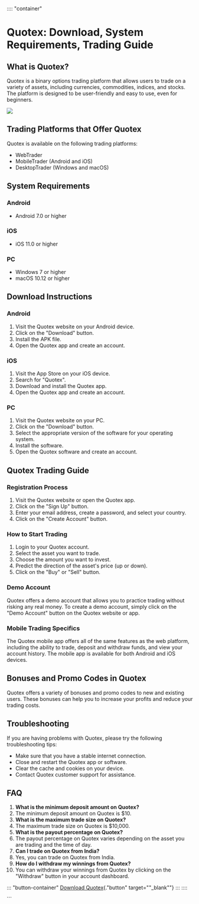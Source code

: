 :::: \"container\"
# Quotex: Download, System Requirements, Trading Guide

## What is Quotex?

Quotex is a binary options trading platform that allows users to trade
on a variety of assets, including currencies, commodities, indices, and
stocks. The platform is designed to be user-friendly and easy to use,
even for beginners.

[![](https://static.quotex.io/files/1_en/300_250.jpg)](https://traff.sbs/brokerqxsignupf)

## Trading Platforms that Offer Quotex

Quotex is available on the following trading platforms:

-   WebTrader
-   MobileTrader (Android and iOS)
-   DesktopTrader (Windows and macOS)

## System Requirements

### Android

-   Android 7.0 or higher

### iOS

-   iOS 11.0 or higher

### PC

-   Windows 7 or higher
-   macOS 10.12 or higher

## Download Instructions

### Android

1.  Visit the Quotex website on your Android device.
2.  Click on the "Download" button.
3.  Install the APK file.
4.  Open the Quotex app and create an account.

### iOS

1.  Visit the App Store on your iOS device.
2.  Search for "Quotex".
3.  Download and install the Quotex app.
4.  Open the Quotex app and create an account.

### PC

1.  Visit the Quotex website on your PC.
2.  Click on the "Download" button.
3.  Select the appropriate version of the software for your operating
    system.
4.  Install the software.
5.  Open the Quotex software and create an account.

## Quotex Trading Guide

### Registration Process

1.  Visit the Quotex website or open the Quotex app.
2.  Click on the "Sign Up" button.
3.  Enter your email address, create a password, and select your
    country.
4.  Click on the "Create Account" button.

### How to Start Trading

1.  Login to your Quotex account.
2.  Select the asset you want to trade.
3.  Choose the amount you want to invest.
4.  Predict the direction of the asset\'s price (up or down).
5.  Click on the "Buy" or "Sell" button.

### Demo Account

Quotex offers a demo account that allows you to practice trading without
risking any real money. To create a demo account, simply click on the
"Demo Account" button on the Quotex website or app.

### Mobile Trading Specifics

The Quotex mobile app offers all of the same features as the web
platform, including the ability to trade, deposit and withdraw funds,
and view your account history. The mobile app is available for both
Android and iOS devices.

## Bonuses and Promo Codes in Quotex

Quotex offers a variety of bonuses and promo codes to new and existing
users. These bonuses can help you to increase your profits and reduce
your trading costs.

## Troubleshooting

If you are having problems with Quotex, please try the following
troubleshooting tips:

-   Make sure that you have a stable internet connection.
-   Close and restart the Quotex app or software.
-   Clear the cache and cookies on your device.
-   Contact Quotex customer support for assistance.

## FAQ

1.  **What is the minimum deposit amount on Quotex?**
2.  The minimum deposit amount on Quotex is \$10.
3.  **What is the maximum trade size on Quotex?**
4.  The maximum trade size on Quotex is \$10,000.
5.  **What is the payout percentage on Quotex?**
6.  The payout percentage on Quotex varies depending on the asset you
    are trading and the time of day.
7.  **Can I trade on Quotex from India?**
8.  Yes, you can trade on Quotex from India.
9.  **How do I withdraw my winnings from Quotex?**
10. You can withdraw your winnings from Quotex by clicking on the
    "Withdraw" button in your account dashboard.

::: \"button-container\"
[Download
Quotex](\%22https://traff.sbs/quotexonelink\%22){."button"
target=""_blank""}
:::
::::

\`\`\`

